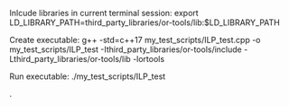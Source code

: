 Inlcude libraries in current terminal session:
export LD_LIBRARY_PATH=third_party_libraries/or-tools/lib:$LD_LIBRARY_PATH

Create executable:
g++ -std=c++17 my_test_scripts/ILP_test.cpp -o my_test_scripts/ILP_test -Ithird_party_libraries/or-tools/include -Lthird_party_libraries/or-tools/lib -lortools

Run executable:
./my_test_scripts/ILP_test



.